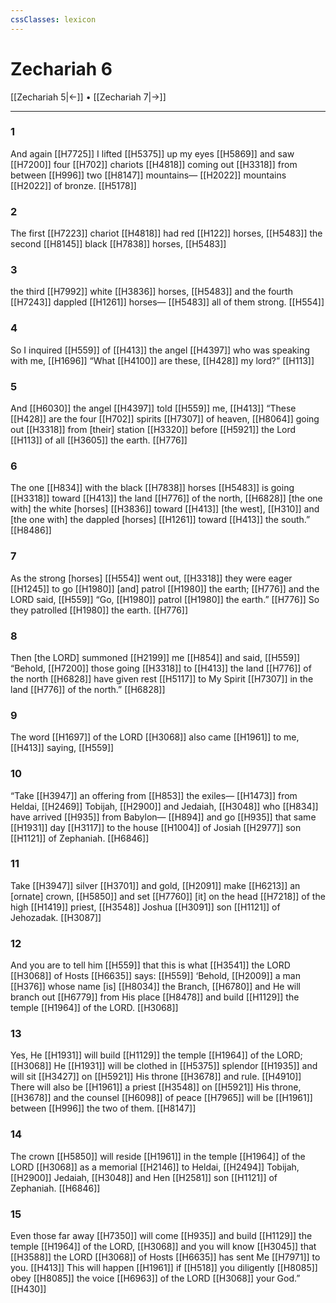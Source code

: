 ```yaml
---
cssClasses: lexicon
---
```


# Zechariah 6

[[Zechariah 5|←]] • [[Zechariah 7|→]]

---

### 1
And again [[H7725]] I lifted [[H5375]] up my eyes [[H5869]] and saw [[H7200]] four [[H702]] chariots [[H4818]] coming out [[H3318]] from between [[H996]] two [[H8147]] mountains— [[H2022]] mountains [[H2022]] of bronze. [[H5178]]

### 2
The first [[H7223]] chariot [[H4818]] had red [[H122]] horses, [[H5483]] the second [[H8145]] black [[H7838]] horses, [[H5483]]

### 3
the third [[H7992]] white [[H3836]] horses, [[H5483]] and the fourth [[H7243]] dappled [[H1261]] horses— [[H5483]] all of them strong. [[H554]]

### 4
So I inquired [[H559]] of [[H413]] the angel [[H4397]] who was speaking with me, [[H1696]] “What [[H4100]] are these, [[H428]] my lord?” [[H113]]

### 5
And [[H6030]] the angel [[H4397]] told [[H559]] me, [[H413]] “These [[H428]] are the four [[H702]] spirits [[H7307]] of heaven, [[H8064]] going out [[H3318]] from [their] station [[H3320]] before [[H5921]] the Lord [[H113]] of all [[H3605]] the earth. [[H776]]

### 6
The one [[H834]] with  the black [[H7838]] horses [[H5483]] is going [[H3318]] toward [[H413]] the land [[H776]] of the north, [[H6828]] [the one with] the white [horses] [[H3836]] toward [[H413]] [the west], [[H310]] and [the one with] the dappled [horses] [[H1261]] toward [[H413]] the south.” [[H8486]]

### 7
As the strong [horses] [[H554]] went out, [[H3318]] they were eager [[H1245]] to go [[H1980]] [and] patrol [[H1980]] the earth; [[H776]] and the LORD said, [[H559]] “Go, [[H1980]] patrol [[H1980]] the earth.” [[H776]] So they patrolled [[H1980]] the earth. [[H776]]

### 8
Then [the LORD] summoned [[H2199]] me [[H854]] and said, [[H559]] “Behold, [[H7200]] those going [[H3318]] to [[H413]] the land [[H776]] of the north [[H6828]] have given rest [[H5117]] to My Spirit [[H7307]] in the land [[H776]] of the north.” [[H6828]]

### 9
The word [[H1697]] of the LORD [[H3068]] also came [[H1961]] to me, [[H413]] saying, [[H559]]

### 10
“Take [[H3947]] an offering from [[H853]] the exiles— [[H1473]] from Heldai, [[H2469]] Tobijah, [[H2900]] and Jedaiah, [[H3048]] who [[H834]] have arrived [[H935]] from Babylon— [[H894]] and go [[H935]] that same [[H1931]] day [[H3117]] to the house [[H1004]] of Josiah [[H2977]] son [[H1121]] of Zephaniah. [[H6846]]

### 11
Take [[H3947]] silver [[H3701]] and gold, [[H2091]] make [[H6213]] an [ornate] crown, [[H5850]] and set [[H7760]] [it] on the head [[H7218]] of the high [[H1419]] priest, [[H3548]] Joshua [[H3091]] son [[H1121]] of Jehozadak. [[H3087]]

### 12
And you are to tell him [[H559]] that this is what [[H3541]] the LORD [[H3068]] of Hosts [[H6635]] says: [[H559]] ‘Behold, [[H2009]] a man [[H376]] whose name [is] [[H8034]] the Branch, [[H6780]] and He will branch out [[H6779]] from His place [[H8478]] and build [[H1129]] the temple [[H1964]] of the LORD. [[H3068]]

### 13
Yes, He [[H1931]] will build [[H1129]] the temple [[H1964]] of the LORD; [[H3068]] He [[H1931]] will be clothed in [[H5375]] splendor [[H1935]] and will sit [[H3427]] on [[H5921]] His throne [[H3678]] and rule. [[H4910]] There will also be [[H1961]] a priest [[H3548]] on [[H5921]] His throne, [[H3678]] and the counsel [[H6098]] of peace [[H7965]] will be [[H1961]] between [[H996]] the two of them. [[H8147]]

### 14
The crown [[H5850]] will reside [[H1961]] in the temple [[H1964]] of the LORD [[H3068]] as a memorial [[H2146]] to Heldai, [[H2494]] Tobijah, [[H2900]] Jedaiah, [[H3048]] and Hen [[H2581]] son [[H1121]] of Zephaniah. [[H6846]]

### 15
Even those far away [[H7350]] will come [[H935]] and build [[H1129]] the temple [[H1964]] of the LORD, [[H3068]] and you will know [[H3045]] that [[H3588]] the LORD [[H3068]] of Hosts [[H6635]] has sent Me [[H7971]] to you. [[H413]] This will happen [[H1961]] if [[H518]] you diligently [[H8085]] obey [[H8085]] the voice [[H6963]] of the LORD [[H3068]] your God.” [[H430]]

